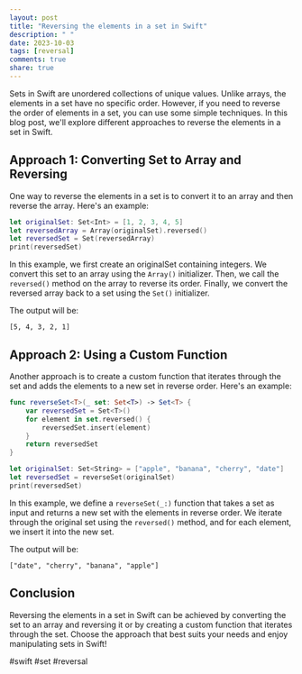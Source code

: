 ```yaml
---
layout: post
title: "Reversing the elements in a set in Swift"
description: " "
date: 2023-10-03
tags: [reversal]
comments: true
share: true
---
```


Sets in Swift are unordered collections of unique values. Unlike arrays, the elements in a set have no specific order. However, if you need to reverse the order of elements in a set, you can use some simple techniques. In this blog post, we'll explore different approaches to reverse the elements in a set in Swift.

## Approach 1: Converting Set to Array and Reversing

One way to reverse the elements in a set is to convert it to an array and then reverse the array. Here's an example:

```swift
let originalSet: Set<Int> = [1, 2, 3, 4, 5]
let reversedArray = Array(originalSet).reversed()
let reversedSet = Set(reversedArray)
print(reversedSet)
```

In this example, we first create an originalSet containing integers. We convert this set to an array using the `Array()` initializer. Then, we call the `reversed()` method on the array to reverse its order. Finally, we convert the reversed array back to a set using the `Set()` initializer.

The output will be:

```
[5, 4, 3, 2, 1]
```

## Approach 2: Using a Custom Function

Another approach is to create a custom function that iterates through the set and adds the elements to a new set in reverse order. Here's an example:

```swift
func reverseSet<T>(_ set: Set<T>) -> Set<T> {
    var reversedSet = Set<T>()
    for element in set.reversed() {
        reversedSet.insert(element)
    }
    return reversedSet
}

let originalSet: Set<String> = ["apple", "banana", "cherry", "date"]
let reversedSet = reverseSet(originalSet)
print(reversedSet)
```

In this example, we define a `reverseSet(_:)` function that takes a set as input and returns a new set with the elements in reverse order. We iterate through the original set using the `reversed()` method, and for each element, we insert it into the new set.

The output will be:

```
["date", "cherry", "banana", "apple"]
```

## Conclusion

Reversing the elements in a set in Swift can be achieved by converting the set to an array and reversing it or by creating a custom function that iterates through the set. Choose the approach that best suits your needs and enjoy manipulating sets in Swift!

#swift #set #reversal